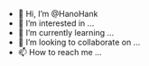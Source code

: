 - 👋 Hi, I’m @HanoHank
- 👀 I’m interested in ...
- 🌱 I’m currently learning ...
- 💞️ I’m looking to collaborate on ...
- 📫 How to reach me ...

<!---
HanoHank/HanoHank is a ✨ special ✨ repository because its `README.md` (this file) appears on your GitHub profile.
You can click the Preview link to take a look at your changes.
--->
